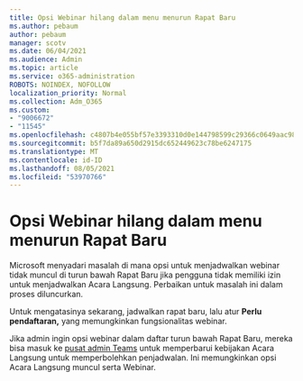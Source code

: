 ```yaml
---
title: Opsi Webinar hilang dalam menu menurun Rapat Baru
ms.author: pebaum
author: pebaum
manager: scotv
ms.date: 06/04/2021
ms.audience: Admin
ms.topic: article
ms.service: o365-administration
ROBOTS: NOINDEX, NOFOLLOW
localization_priority: Normal
ms.collection: Adm_O365
ms.custom:
- "9006672"
- "11545"
ms.openlocfilehash: c4807b4e055bf57e3393310d0e144798599c29366c0649aac989b1f802f51c76
ms.sourcegitcommit: b5f7da89a650d2915dc652449623c78be6247175
ms.translationtype: MT
ms.contentlocale: id-ID
ms.lasthandoff: 08/05/2021
ms.locfileid: "53970766"
---
```

# <a name="webinar-option-missing-in-new-meeting-drop-down"></a>Opsi Webinar hilang dalam menu menurun Rapat Baru

Microsoft menyadari masalah di mana opsi untuk menjadwalkan webinar tidak  muncul di turun bawah Rapat Baru jika pengguna tidak memiliki izin untuk menjadwalkan Acara Langsung. Perbaikan untuk masalah ini dalam proses diluncurkan.

Untuk mengatasinya sekarang, jadwalkan rapat baru, lalu atur **Perlu pendaftaran,** yang memungkinkan fungsionalitas webinar.

Jika admin ingin opsi webinar  dalam daftar turun bawah Rapat Baru, mereka bisa masuk ke [pusat admin Teams](https://admin.teams.microsoft.com/policies/broadcasts) untuk memperbarui kebijakan Acara Langsung untuk memperbolehkan penjadwalan. Ini memungkinkan opsi Acara Langsung muncul serta Webinar.